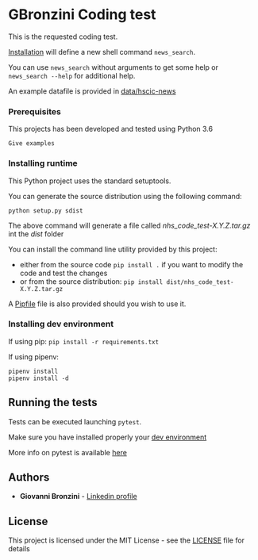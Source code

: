 # GBronzini Coding test

This is the requested coding test.

[Installation](#Installing-runtime) will define a new shell command `news_search`.

You can use `news_search` without arguments to get some help or `news_search --help` for additional help.

An example datafile is provided in [data/hscic-news](data/hscic-news)

### Prerequisites

This projects has been developed and tested using Python 3.6


```
Give examples
```

### Installing runtime

This Python project uses the standard setuptools.

You can generate the source distribution using the following command:

`python setup.py sdist`

The above command will generate a file called *nhs_code_test-X.Y.Z.tar.gz* int the *dist* folder

You can install the command line utility provided by this project:

- either from the source code `pip install .` if you want to modify the code and test the changes
- or from the source distribution: `pip install dist/nhs_code_test-X.Y.Z.tar.gz`

A [Pipfile](https://pipenv.readthedocs.io/en/latest/) file is also provided should you wish to use it.

### Installing dev environment

If using pip: `pip install -r requirements.txt`

If using pipenv:
```
pipenv install
pipenv install -d
```

## Running the tests

Tests can be executed launching `pytest`. 

Make sure you have installed properly your [dev environment](#Installing-dev-environment)

More info on pytest is available [here](https://docs.pytest.org/en/latest/) 

## Authors

* **Giovanni Bronzini** - [Linkedin profile](https://www.linkedin.com/in/giovannibronzini/)


## License

This project is licensed under the MIT License - see the [LICENSE](LICENSE) file for details
